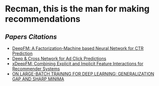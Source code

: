 # Recman, this is the man for making recommendations

## *Papers Citations* 

- [DeepFM: A Factorization-Machine based Neural Network for CTR Prediction](https://arxiv.org/abs/1703.04247)
- [Deep & Cross Network for Ad Click Predictions](https://arxiv.org/pdf/1708.05123.pdf)
- [xDeepFM: Combining Explicit and Implicit Feature Interactions
   for Recommender Systems](https://arxiv.org/pdf/1803.05170.pdf)
- [ON LARGE-BATCH TRAINING FOR DEEP LEARNING:
 GENERALIZATION GAP AND SHARP MINIMA](https://arxiv.org/pdf/1609.04836.pdf)
 
 